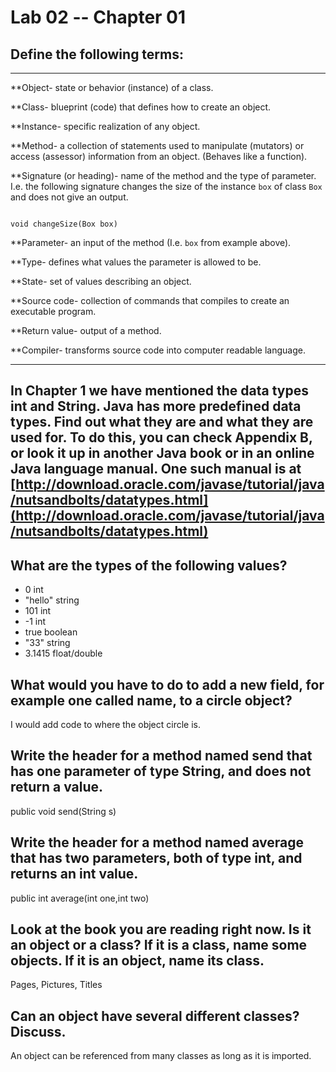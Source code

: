 # Lab 02 -- Chapter 01

## Define the following terms:
***
**Object-                 state or behavior (instance) of a class.

**Class-                   blueprint (code) that defines how to create an object.

**Instance-            specific realization of any object.

**Method-            a collection of statements used to manipulate (mutators) or access (assessor) information from an object. (Behaves like a function).

**Signature (or heading)-    name of the method and the type of parameter. I.e. the following signature changes the size of the instance `box` of class `Box` and does not give an output.

```

void changeSize(Box box)

```

**Parameter-            an input of the method (I.e. `box` from example above).

**Type-                defines what values the parameter is allowed to be.

**State-                set of values describing an object.

**Source code-            collection of commands that compiles to create an executable program.

**Return value-            output of a method.

**Compiler-            transforms source code into computer readable language.
***

## In Chapter 1 we have mentioned the data types int and String. Java has more predefined data types. Find out what they are and what they are used for. To do this, you can check Appendix B, or look it up in another Java book or in an online Java language manual. One such manual is at [http://download.oracle.com/javase/tutorial/java/nutsandbolts/datatypes.html](http://download.oracle.com/javase/tutorial/java/nutsandbolts/datatypes.html)

## What are the types of the following values?

* 0             int
* "hello"       string
* 101           int
* -1            int
* true          boolean
* "33"          string
* 3.1415        float/double

## What would you have to do to add a new field, for example one called name, to a circle object?
I would add code to where the object circle is.
## Write the header for a method named send that has one parameter of type String, and does not return a value.
public void send(String s)
## Write the header for a method named average that has two parameters, both of type int, and returns an int value.
public int average(int one,int two)
## Look at the book you are reading right now. Is it an object or a class? If it is a class, name some objects. If it is an object, name its class.
Pages, Pictures, Titles
## Can an object have several different classes? Discuss.
An object can be referenced from many classes as long as it is imported.
